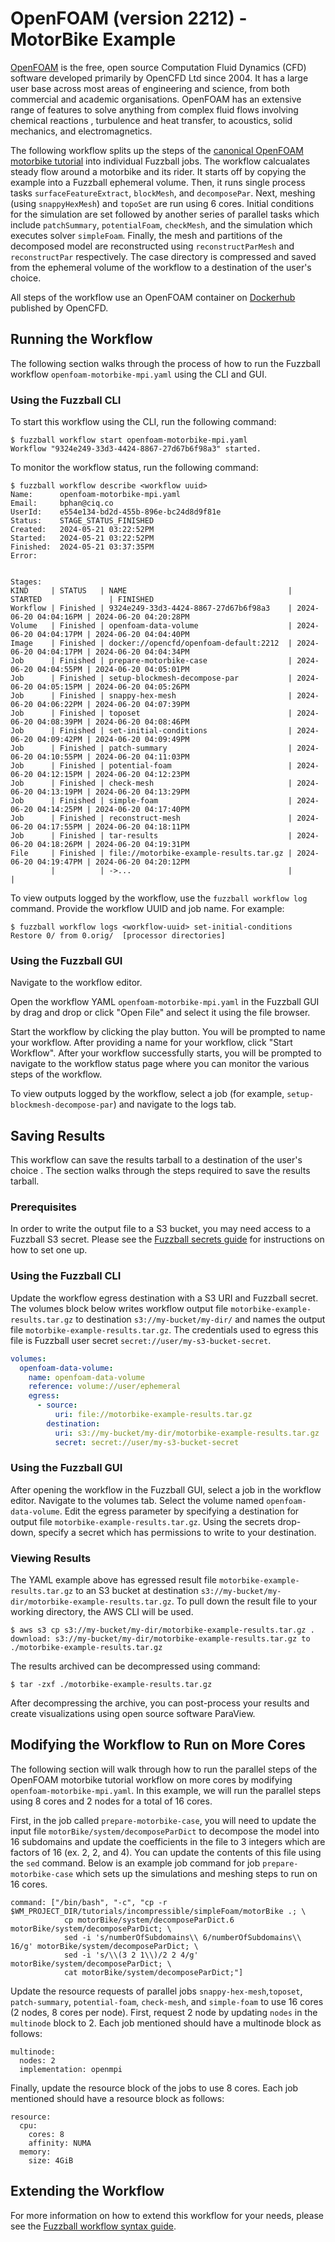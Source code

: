 # OpenFOAM (version 2212) - MotorBike Example

[OpenFOAM](https://www.openfoam.com/) is the free, open source Computation Fluid
Dynamics (CFD) software developed primarily by OpenCFD Ltd since 2004. It has a
large user base across most areas of engineering and science, from both
commercial and academic organisations. OpenFOAM has an extensive range of
features to solve anything from complex fluid flows involving chemical reactions
, turbulence and heat transfer, to acoustics, solid mechanics, and
electromagnetics.

The following workflow splits up the steps of the
[canonical OpenFOAM motorbike tutorial](https://develop.openfoam.com/Development/openfoam/-/tree/master/tutorials/incompressible/simpleFoam/motorBike)
into individual Fuzzball jobs. The workflow calcualates steady flow around a
motorbike and its rider. It starts off by copying the example into a Fuzzball
ephemeral volume. Then, it runs single process tasks `surfaceFeatureExtract`,
`blockMesh`, and `decomposePar`. Next, meshing (using `snappyHexMesh`) and
`topoSet` are run using 6 cores. Initial conditions for the simulation are set
followed by another series of parallel tasks which include `patchSummary`,
`potentialFoam`, `checkMesh`, and the simulation which executes solver
`simpleFoam`. Finally, the mesh and partitions of the decomposed model are
reconstructed using `reconstructParMesh` and `reconstructPar` respectively. The
case directory is compressed and saved from the ephemeral volume of the workflow
to a destination of the user's choice.

All steps of the workflow use an OpenFOAM container on
[Dockerhub](https://hub.docker.com/r/opencfd/openfoam-default) published by
OpenCFD.

## Running the Workflow

The following section walks through the process of how to run the Fuzzball
workflow `openfoam-motorbike-mpi.yaml` using the CLI and GUI.

### Using the Fuzzball CLI

To start this workflow using the CLI, run the following command:

```text
$ fuzzball workflow start openfoam-motorbike-mpi.yaml
Workflow "9324e249-33d3-4424-8867-27d67b6f98a3" started.
```

To monitor the workflow status, run the following command:

```text
$ fuzzball workflow describe <workflow uuid>
Name:      openfoam-motorbike-mpi.yaml
Email:     bphan@ciq.co
UserId:    e554e134-bd2d-455b-896e-bc24d8d9f81e
Status:    STAGE_STATUS_FINISHED
Created:   2024-05-21 03:22:52PM
Started:   2024-05-21 03:22:52PM
Finished:  2024-05-21 03:37:35PM
Error:     


Stages:
KIND     | STATUS   | NAME                                    | STARTED               | FINISHED
Workflow | Finished | 9324e249-33d3-4424-8867-27d67b6f98a3    | 2024-06-20 04:04:16PM | 2024-06-20 04:20:28PM
Volume   | Finished | openfoam-data-volume                    | 2024-06-20 04:04:17PM | 2024-06-20 04:04:40PM
Image    | Finished | docker://opencfd/openfoam-default:2212  | 2024-06-20 04:04:17PM | 2024-06-20 04:04:34PM
Job      | Finished | prepare-motorbike-case                  | 2024-06-20 04:04:55PM | 2024-06-20 04:05:01PM
Job      | Finished | setup-blockmesh-decompose-par           | 2024-06-20 04:05:15PM | 2024-06-20 04:05:26PM
Job      | Finished | snappy-hex-mesh                         | 2024-06-20 04:06:22PM | 2024-06-20 04:07:39PM
Job      | Finished | toposet                                 | 2024-06-20 04:08:39PM | 2024-06-20 04:08:46PM
Job      | Finished | set-initial-conditions                  | 2024-06-20 04:09:42PM | 2024-06-20 04:09:49PM
Job      | Finished | patch-summary                           | 2024-06-20 04:10:55PM | 2024-06-20 04:11:03PM
Job      | Finished | potential-foam                          | 2024-06-20 04:12:15PM | 2024-06-20 04:12:23PM
Job      | Finished | check-mesh                              | 2024-06-20 04:13:19PM | 2024-06-20 04:13:29PM
Job      | Finished | simple-foam                             | 2024-06-20 04:14:25PM | 2024-06-20 04:17:40PM
Job      | Finished | reconstruct-mesh                        | 2024-06-20 04:17:55PM | 2024-06-20 04:18:11PM
Job      | Finished | tar-results                             | 2024-06-20 04:18:26PM | 2024-06-20 04:19:31PM
File     | Finished | file://motorbike-example-results.tar.gz | 2024-06-20 04:19:47PM | 2024-06-20 04:20:12PM
         |          | ->...                                   |                       | 
```

To view outputs logged by the workflow, use the `fuzzball workflow log` command.
Provide the workflow UUID and job name. For example:

```text
$ fuzzball workflow logs <workflow-uuid> set-initial-conditions
Restore 0/ from 0.orig/  [processor directories]
```

### Using the Fuzzball GUI

Navigate to the workflow editor.

Open the workflow YAML `openfoam-motorbike-mpi.yaml` in the Fuzzball GUI by drag
and drop or click "Open File" and select it using the file browser.

Start the workflow by clicking the play button. You will be prompted to name your
workflow. After providing a name for your workflow, click "Start Workflow".
After your workflow successfully starts, you will be prompted to navigate to the
workflow status page where you can monitor the various steps of the workflow.

To view outputs logged by the workflow, select a job (for example,
`setup-blockmesh-decompose-par`) and navigate to the logs tab.

## Saving Results

This workflow can save the results tarball to a destination of the user's choice
. The section walks through the steps required to save the results tarball.

### Prerequisites

In order to write the output file to a S3 bucket, you may need access to a
Fuzzball S3 secret. Please see the
[Fuzzball secrets guide](https://beta.fuzzball.io/docs/user-guide/secrets)
for instructions on how to set one up.

### Using the Fuzzball CLI

Update the workflow egress destination with a S3 URI and Fuzzball secret. The
volumes block below writes workflow output file
`motorbike-example-results.tar.gz` to destination `s3://my-bucket/my-dir/` and
names the output file `motorbike-example-results.tar.gz`. The credentials used
to egress this file is Fuzzball user secret `secret://user/my-s3-bucket-secret`.

```yaml
volumes:
  openfoam-data-volume:
    name: openfoam-data-volume
    reference: volume://user/ephemeral
    egress:
      - source:
          uri: file://motorbike-example-results.tar.gz
        destination:
          uri: s3://my-bucket/my-dir/motorbike-example-results.tar.gz
          secret: secret://user/my-s3-bucket-secret
```

### Using the Fuzzball GUI

After opening the workflow in the Fuzzball GUI, select a job in the workflow
editor. Navigate to the volumes tab. Select the volume named
`openfoam-data-volume`. Edit the egress parameter by specifying a destination
for output file `motorbike-example-results.tar.gz`. Using the secrets drop-down,
specify a secret which has permissions to write to your destination.

### Viewing Results

The YAML example above has egressed result file `motorbike-example-results.tar.gz`
to an S3 bucket at destination
`s3://my-bucket/my-dir/motorbike-example-results.tar.gz`. To pull down the
result file to your working directory, the AWS CLI will be used.

```text
$ aws s3 cp s3://my-bucket/my-dir/motorbike-example-results.tar.gz . 
download: s3://my-bucket/my-dir/motorbike-example-results.tar.gz to ./motorbike-example-results.tar.gz
```

The results archived can be decompressed using command:

```text
$ tar -zxf ./motorbike-example-results.tar.gz
```

After decompressing the archive, you can post-process your results and create
visualizations using open source software ParaView.

## Modifying the Workflow to Run on More Cores

The following section will walk through how to run the parallel steps of the
OpenFOAM motorbike tutorial workflow on more cores by modifying
`openfoam-motorbike-mpi.yaml`. In this example, we will run the parallel steps
using 8 cores and 2 nodes for a total of 16 cores.

First, in the job called `prepare-motorbike-case`, you will need to update the input file
`motorBike/system/decomposeParDict` to decompose the model into 16 subdomains
and update the coefficients in the file to 3 integers which are factors of 16
(ex. 2, 2, and 4). You can update the contents of this file using the `sed`
command. Below is an example job command for job `prepare-motorbike-case` which
sets up the simulations and meshing steps to run on 16 cores.

```text
command: ["/bin/bash", "-c", "cp -r $WM_PROJECT_DIR/tutorials/incompressible/simpleFoam/motorBike .; \
            cp motorBike/system/decomposeParDict.6 motorBike/system/decomposeParDict; \
            sed -i 's/numberOfSubdomains\\ 6/numberOfSubdomains\\ 16/g' motorBike/system/decomposeParDict; \
            sed -i 's/\\(3 2 1\\)/2 2 4/g' motorBike/system/decomposeParDict; \
            cat motorBike/system/decomposeParDict;"]
```

Update the resource requests of parallel jobs `snappy-hex-mesh`,`toposet`,
`patch-summary`, `potential-foam`, `check-mesh`, and `simple-foam` to use 16
cores (2 nodes, 8 cores per node). First, request 2 node by updating `nodes` in
the `multinode` block to 2. Each job mentioned should have a multinode block
as follows:

```text
multinode:
  nodes: 2
  implementation: openmpi
```

Finally, update the resource block of the jobs to use 8 cores. Each job
mentioned should have a resource block as follows:

```text
resource:
  cpu:
    cores: 8
    affinity: NUMA
  memory:
    size: 4GiB
```

## Extending the Workflow

For more information on how to extend this workflow for your needs, please see
the
[Fuzzball workflow syntax guide](https://beta.fuzzball.io/docs/appendices/workflow-syntax/).
